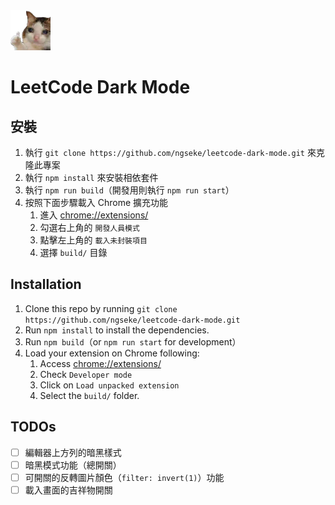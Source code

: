 <img src="src/assets/img/icon-128.png" width="64"/>

# LeetCode Dark Mode

## 安裝

1. 執行 `git clone https://github.com/ngseke/leetcode-dark-mode.git` 來克隆此專案
1. 執行 `npm install` 來安裝相依套件
1. 執行 `npm run build`（開發用則執行 `npm run start`）
1. 按照下面步驟載入 Chrome 擴充功能
    1. 進入 [chrome://extensions/](chrome://extensions/)
    2. 勾選右上角的 `開發人員模式`
    3. 點擊左上角的 `載入未封裝項目`
    4. 選擇 `build/` 目錄


## Installation

1. Clone this repo by running `git clone https://github.com/ngseke/leetcode-dark-mode.git`
1. Run `npm install` to install the dependencies.
1. Run `npm build`（or `npm run start` for development）
1. Load your extension on Chrome following:
    1. Access [chrome://extensions/](chrome://extensions/)
    2. Check `Developer mode`
    3. Click on `Load unpacked extension`
    4. Select the `build/` folder.

## TODOs

- [ ] 編輯器上方列的暗黑樣式
- [ ] 暗黑模式功能（總開關）
- [ ] 可開關的反轉圖片顏色（`filter: invert(1)`）功能
- [ ] 載入畫面的吉祥物開關
